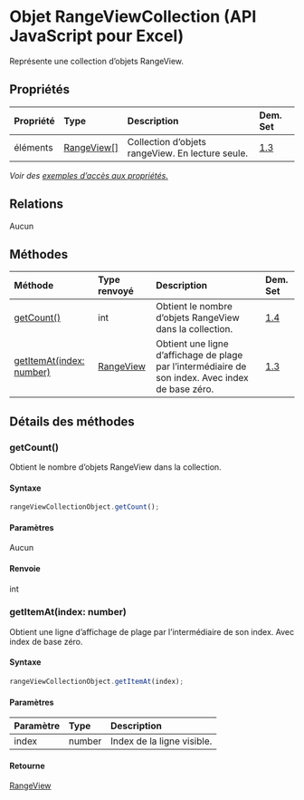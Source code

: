 # <a name="rangeviewcollection-object-javascript-api-for-excel"></a>Objet RangeViewCollection (API JavaScript pour Excel)

Représente une collection d’objets RangeView.

## <a name="properties"></a>Propriétés

| Propriété       | Type    |Description| Dem. Set|
|:---------------|:--------|:----------|:----|
|éléments|[RangeView[]](rangeview.md)|Collection d’objets rangeView. En lecture seule.|[1.3](../requirement-sets/excel-api-requirement-sets.md)|

_Voir des [exemples d’accès aux propriétés.](#property-access-examples)_

## <a name="relationships"></a>Relations
Aucun


## <a name="methods"></a>Méthodes

| Méthode           | Type renvoyé    |Description| Dem. Set|
|:---------------|:--------|:----------|:----|
|[getCount()](#getcount)|int|Obtient le nombre d’objets RangeView dans la collection.|[1.4](../requirement-sets/excel-api-requirement-sets.md)|
|[getItemAt(index: number)](#getitematindex-number)|[RangeView](rangeview.md)|Obtient une ligne d’affichage de plage par l’intermédiaire de son index. Avec index de base zéro.|[1.3](../requirement-sets/excel-api-requirement-sets.md)|

## <a name="method-details"></a>Détails des méthodes


### <a name="getcount"></a>getCount()
Obtient le nombre d’objets RangeView dans la collection.

#### <a name="syntax"></a>Syntaxe
```js
rangeViewCollectionObject.getCount();
```

#### <a name="parameters"></a>Paramètres
Aucun

#### <a name="returns"></a>Renvoie
int

### <a name="getitematindex-number"></a>getItemAt(index: number)
Obtient une ligne d’affichage de plage par l’intermédiaire de son index. Avec index de base zéro.

#### <a name="syntax"></a>Syntaxe
```js
rangeViewCollectionObject.getItemAt(index);
```

#### <a name="parameters"></a>Paramètres
| Paramètre       | Type    |Description|
|:---------------|:--------|:----------|
|index|number|Index de la ligne visible.|

#### <a name="returns"></a>Retourne
[RangeView](rangeview.md)
